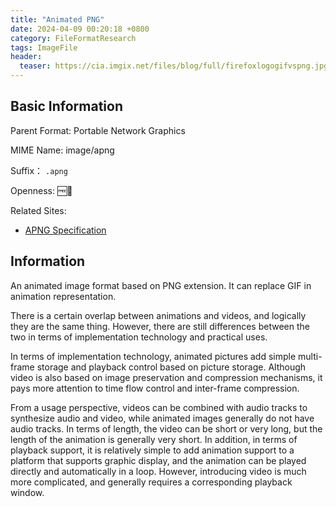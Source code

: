 ```yaml
---
title: "Animated PNG"
date: 2024-04-09 00:20:18 +0800
category: FileFormatResearch
tags: ImageFile
header:
  teaser: https://cia.imgix.net/files/blog/full/firefoxlogogifvspng.jpg
---
```


## Basic Information

Parent Format: Portable Network Graphics

MIME Name: image/apng

Suffix： `.apng`

Openness: 🆓📖

Related Sites:

* [APNG Specification](https://wiki.mozilla.org/APNG_Specification)

## Information

An animated image format based on PNG extension. It can replace GIF in animation representation.

There is a certain overlap between animations and videos, and logically they are the same thing. However, there are still differences between the two in terms of implementation technology and practical uses.

In terms of implementation technology, animated pictures add simple multi-frame storage and playback control based on picture storage. Although video is also based on image preservation and compression mechanisms, it pays more attention to time flow control and inter-frame compression.

From a usage perspective, videos can be combined with audio tracks to synthesize audio and video, while animated images generally do not have audio tracks. In terms of length, the video can be short or very long, but the length of the animation is generally very short. In addition, in terms of playback support, it is relatively simple to add animation support to a platform that supports graphic display, and the animation can be played directly and automatically in a loop. However, introducing video is much more complicated, and generally requires a corresponding playback window.
